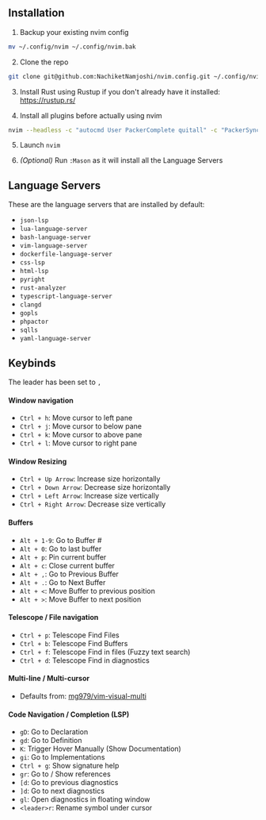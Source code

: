 ## Installation

1. Backup your existing nvim config

  ```bash
  mv ~/.config/nvim ~/.config/nvim.bak
  ```

2. Clone the repo

  ```bash
  git clone git@github.com:NachiketNamjoshi/nvim.config.git ~/.config/nvim
  ```

3. Install Rust using Rustup if you don't already have it installed: https://rustup.rs/

4. Install all plugins before actually using nvim
  
  ```bash
  nvim --headless -c "autocmd User PackerComplete quitall" -c "PackerSync"
  ```

5. Launch `nvim`

6. *(Optional)* Run `:Mason` as it will install all the Language Servers

## Language Servers

These are the language servers that are installed by default:

  - `json-lsp`
  - `lua-language-server`
  - `bash-language-server`
  - `vim-language-server`
  - `dockerfile-language-server`
  - `css-lsp`
  - `html-lsp`
  - `pyright`
  - `rust-analyzer`
  - `typescript-language-server`
  - `clangd`
  - `gopls`
  - `phpactor`
  - `sqlls`
  - `yaml-language-server`

## Keybinds

The leader has been set to `,`

#### Window navigation
- `Ctrl + h`: Move cursor to left pane
- `Ctrl + j`: Move cursor to below pane
- `Ctrl + k`: Move cursor to above pane
- `Ctrl + l`: Move cursor to right pane

#### Window Resizing
- `Ctrl + Up Arrow`: Increase size horizontally
- `Ctrl + Down Arrow`: Decrease size horizontally
- `Ctrl + Left Arrow`: Increase size vertically
- `Ctrl + Right Arrow`: Decrease size vertically

#### Buffers
- `Alt + 1-9`: Go to Buffer #
- `Alt + 0`: Go to last buffer
- `Alt + p`: Pin current buffer
- `Alt + c`: Close current buffer
- `Alt + ,`: Go to Previous Buffer
- `Alt + .`: Go to Next Buffer
- `Alt + <`: Move Buffer to previous position
- `Alt + >`: Move Buffer to next position

#### Telescope / File navigation
- `Ctrl + p`: Telescope Find Files
- `Ctrl + b`: Telescope Find Buffers
- `Ctrl + f`: Telescope Find in files (Fuzzy text search)
- `Ctrl + d`: Telescope Find in diagnostics

#### Multi-line / Multi-cursor
- Defaults from: [mg979/vim-visual-multi](https://github.com/mg979/vim-visual-multi)

#### Code Navigation / Completion (LSP)
- `gD`: Go to Declaration
- `gd`: Go to Definition
- `K`: Trigger Hover Manually (Show Documentation)
- `gi`: Go to Implementations
- `Ctrl + g`: Show signature help
- `gr`: Go to / Show references
- `[d`: Go to previous diagnostics
- `]d`: Go to next diagnostics
- `gl`: Open diagnostics in floating window
- `<leader>r`: Rename symbol under cursor
